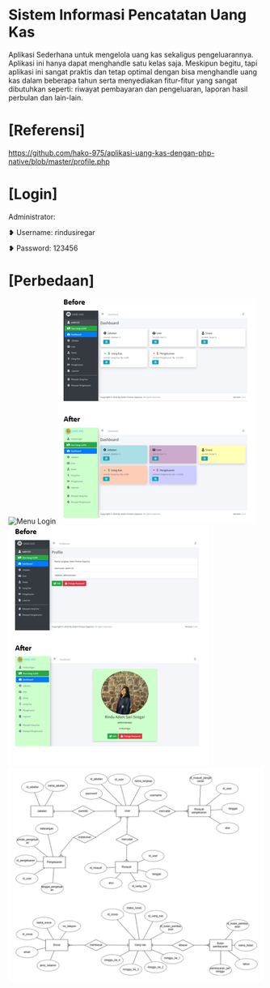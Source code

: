 # Sistem Informasi Pencatatan Uang Kas
Aplikasi Sederhana untuk mengelola uang kas sekaligus pengeluarannya. 
Aplikasi ini hanya dapat menghandle satu kelas saja.
Meskipun begitu, tapi aplikasi ini sangat praktis dan tetap optimal dengan bisa menghandle uang kas dalam beberapa tahun serta menyediakan fitur-fitur yang sangat dibutuhkan seperti: riwayat pembayaran dan pengeluaran, laporan hasil perbulan dan lain-lain. 

# [Referensi] 
https://github.com/hako-975/aplikasi-uang-kas-dengan-php-native/blob/master/profile.php

# [Login]

Administrator:

❥ Username: rindusiregar

❥ Password: 123456

# [Perbedaan]

![Menu Login](assets/img/readme/login2)
![Dashboard](assets/img/readme/dashboard2.png)
![Profil](assets/img/readme/profil2.png)
![ERD](assets/img/readme/erd.png)
